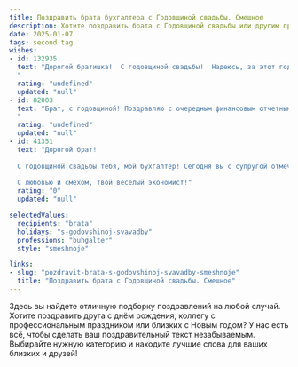 ```yaml
---
title: Поздравить брата бухгалтера с Годовщиной свадьбы. Смешное
description: Хотите поздравить брата с Годовщиной свадьбы или другим праздником? Наш ИИ создаст незабываемое поздравление, а вы обязательно выделитесь среди других.  
date: 2025-01-07
tags: second tag
wishes:
- id: 132935
  text: "Дорогой братишка!  С годовщиной свадьбы!  Надеюсь, за этот год ты успел не только  всё идеально посчитать в своей бухгалтерской отчетности, но и  насладиться семейным счастьем!  Пусть ваши семейные финансы всегда будут в плюсе, а любовь – в экспоненциальном росте!  Желаю вам и дальше жить богато (хотя бы на эмоции!),  и чтобы ваши счёта счастья  были бесконечными!
  "
  rating: "undefined"
  updated: "null"
- id: 82003
  text: "Брат, с годовщиной! Поздравляю с очередным финансовым отчетным периодом вашей семейной жизни! Желаю, чтобы баланс любви и счастья всегда был в плюсе, а дебет с кредитом сходились без всяких \"черных дыр\" в семейном бюджете!
  "
  rating: "undefined"
  updated: "null"
- id: 41351
  text: "Дорогой брат!
  
  С годовщиной свадьбы тебя, мой бухгалтер! Сегодня вы с супругой отмечаете свой маленький семейный баланс, где доходы любви превышают расходы на уборку, а активы счастья всегда в плюсе! Желаю, чтобы ваша жизнь была как правильно составленный отчет: без запятых в плохих моментах и с хорошими прогнозами на будущее! Пусть дебет всегда сходится с кредитом, а ваше общее счастье оставляет только положительный остаток!
  
  С любовью и смехом, твой веселый экономист!"
  rating: "0"
  updated: "null"

selectedValues:
  recipients: "brata"
  holidays: "s-godovshinoj-svavadby"
  professions: "buhgalter"
  style: "smeshnoje"

links:
- slug: "pozdravit-brata-s-godovshinoj-svavadby-smeshnoje"
  title: "Поздравить брата с Годовщиной свадьбы. Смешное"
---
```


Здесь вы найдете отличную подборку поздравлений на любой случай. 
Хотите поздравить друга с днём рождения, коллегу с профессиональным праздником или близких с Новым годом? У нас есть всё, чтобы сделать ваш поздравительный текст незабываемым. Выбирайте нужную категорию и находите лучшие слова для ваших близких и друзей!
